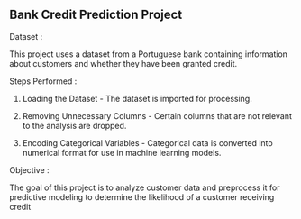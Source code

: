 ## Bank Credit Prediction Project

 Dataset :

This project uses a dataset from a Portuguese bank containing information about customers and whether they have been granted credit.

 Steps Performed :

1. Loading the Dataset  - The dataset is imported for processing.

2. Removing Unnecessary Columns - Certain columns that are not relevant to the analysis are dropped.

3. Encoding Categorical Variables - Categorical data is converted into numerical format for use in machine learning models.

 Objective :

The goal of this project is to analyze customer data and preprocess it for predictive modeling to determine the likelihood of a customer receiving credit
